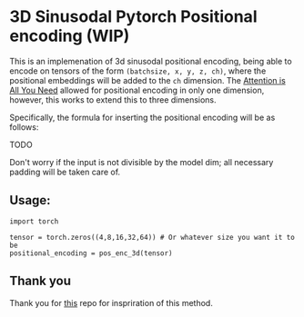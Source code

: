 # 3D Sinusodal Pytorch Positional encoding (WIP)

This is an implemenation of 3d sinusodal positional encoding, being able to encode on tensors of the form `(batchsize, x, y, z, ch)`, where the positional embeddings will be added to the `ch` dimension. The [Attention is All You Need](https://arxiv.org/pdf/1706.03762.pdf) allowed for positional encoding in only one dimension, however, this works to extend this to three dimensions.

Specifically, the formula for inserting the positional encoding will be as follows:

TODO

Don't worry if the input is not divisible by the model dim; all necessary padding will be taken care of.

## Usage:

```
import torch

tensor = torch.zeros((4,8,16,32,64)) # Or whatever size you want it to be
positional_encoding = pos_enc_3d(tensor)
```

## Thank you

Thank you for [this](https://github.com/wzlxjtu/PositionalEncoding2D) repo for inspriration of this method.
